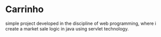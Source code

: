 # Carrinho
simple project developed in the discipline of web programming, where i create a market sale logic in java using servlet technology.